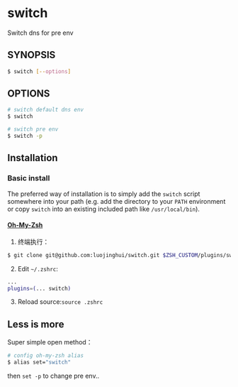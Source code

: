 # switch
Switch dns for pre env

## SYNOPSIS

```sh
$ switch [--options]
```

## OPTIONS

```sh
# switch default dns env
$ switch
```

```sh
# switch pre env
$ switch -p
```

## Installation

### Basic install

The preferred way of installation is to simply add the `switch` script
somewhere into your path (e.g. add the directory to your `PATH` environment
or copy `switch` into an existing included path like `/usr/local/bin`).

#### [Oh-My-Zsh](http://ohmyz.sh/)

1. 终端执行：
```bash
$ git clone git@github.com:luojinghui/switch.git $ZSH_CUSTOM/plugins/switch
```
2. Edit `~/.zshrc`:
  ```bash
  ...
  plugins=(... switch)
  ```
3. Reload source:`source .zshrc`


## Less is more
Super simple open method：

```sh
# config oh-my-zsh alias
$ alias set="switch"
```
then `set -p` to change pre env..